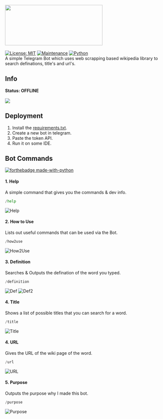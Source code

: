 <img src="https://github.com/themagicalmammal/wikipedia_tele_bot/blob/master/logo.png" width="320" height="133" /> <br /><br />
[![License: MIT](https://img.shields.io/badge/License-MIT-yellow.svg)](https://github.com/themagicalmammal/wiki_telebot/blob/master/LICENSE)
[![Maintenance](https://img.shields.io/badge/Maintained%3F-yes-green.svg)](https://github.com/themagicalmammal/wiki_telebot/pulse) 
[![Python](https://camo.githubusercontent.com/1e61764d58b07bfcb596ec4ee836301e8a769bf0703fe79b23fd7964a4b6a61b/68747470733a2f2f696d672e736869656c64732e696f2f707970692f707976657273696f6e732f707974686f6e2d74656c656772616d2d626f742e737667)](https://www.python.org/)<br />
A simple Telegram Bot which uses web scrapping based wikipedia library to search definations, title's and url's.

## Info
**Status: OFFLINE** <br /> <br />
<img src="https://github.com/themagicalmammal/wiki_telebot/blob/master/images/info.PNG" /> <br />

## Deployment
1. Install the [requirements.txt](https://github.com/themagicalmammal/wiki_telebot/blob/master/requirements.txt).
2. Create a new bot in telegram.
3. Paste the token API.
4. Run it on some IDE. <br />

## Bot Commands
[![forthebadge made-with-python](http://ForTheBadge.com/images/badges/made-with-python.svg)](https://github.com/themagicalmammal/wiki_telebot/search?l=python)
#### 1. Help
A simple command that gives you the commands & dev info.
```python
/help
```

![Help](https://github.com/themagicalmammal/wiki_telebot/blob/master/images/help.PNG)

#### 2. How to Use
Lists out useful commands that can be used via the Bot.
```python
/how2use
```

![How2Use](https://github.com/themagicalmammal/wiki_telebot/blob/master/images/how2use.PNG)

#### 3. Definition
Searches & Outputs the defination of the word you typed.
```python
/definition
```

![Def](https://github.com/themagicalmammal/wiki_telebot/blob/master/images/definition.PNG)
![Def2](https://github.com/themagicalmammal/wiki_telebot/blob/master/images/definition2.PNG)

#### 4. Title
Shows a list of possible titles that you can search for a word.
```python
/title
```

![Title](https://github.com/themagicalmammal/wiki_telebot/blob/master/images/title.PNG)

#### 4. URL
Gives the URL of the wiki page of the word.
```python
/url
```

![URL](https://github.com/themagicalmammal/wiki_telebot/blob/master/images/url.PNG)

#### 5. Purpose
Outputs the purpose why I made this bot.
```python
/purpose
```

![Purpose](https://github.com/themagicalmammal/wiki_telebot/blob/master/images/purpose.PNG)
